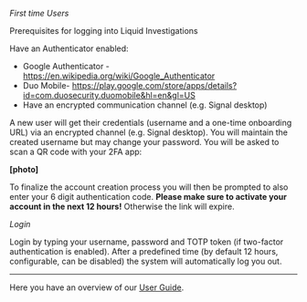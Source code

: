 _First time Users_

Prerequisites for logging into Liquid Investigations

Have an Authenticator enabled: 
* Google Authenticator - https://en.wikipedia.org/wiki/Google_Authenticator
* Duo Mobile- https://play.google.com/store/apps/details?id=com.duosecurity.duomobile&hl=en&gl=US
* Have  an encrypted communication channel (e.g. Signal desktop)

A new user will get their credentials (username and a one-time onboarding URL) via an encrypted channel (e.g. Signal desktop). You will maintain the created username but may change your password. You will be asked to scan a QR code with your 2FA app:

**[photo]**

To finalize the account creation process you will then be prompted to also enter your 6 digit authentication code.
**Please make sure to activate your account in the next 12 hours!** Otherwise the link will expire.

_Login_

Login by typing your username, password and TOTP token (if two-factor authentication is enabled). After a predefined time (by default 12 hours, configurable, can be disabled) the system will automatically log you out.


***


Here you have an overview of our [User Guide](https://github.com/liquidinvestigations/docs/wiki/User-Guide).
